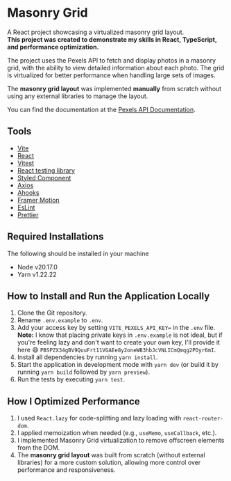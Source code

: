# Masonry Grid

A React project showcasing a virtualized masonry grid layout. <br /> __This project was created to demonstrate my skills in React, TypeScript, and performance optimization.__

The project uses the Pexels API to fetch and display photos in a masonry grid, with the ability to view detailed information about each photo. The grid is virtualized for better performance when handling large sets of images.

The **masonry grid layout** was implemented __manually__ from scratch without using any external libraries to manage the layout.

You can find the documentation at the [Pexels API Documentation](https://www.pexels.com/api/documentation/).

## Tools

- [Vite](https://vitejs.dev/)
- [React](https://reactjs.org/)
- [Vitest](https://vitest.dev)
- [React testing library](https://testing-library.com/docs/react-testing-library/intro/)
- [Styled Component](https://styled-components.com/)
- [Axios](https://axios-http.com/docs/intro)
- [Ahooks](https://ahooks.js.org/hooks/use-request/index)
- [Framer Motion](https://www.framer.com/motion/)
- [EsLint](https://www.npmjs.com/package/eslint)
- [Prettier](https://prettier.iot)

## Required Installations

The following should be installed in your machine

- Node v20.17.0
- Yarn v1.22.22

## How to Install and Run the Application Locally

1.  Clone the Git repository.
2.  Rename `.env.example` to `.env`.
3.  Add your access key by setting `VITE_PEXELS_API_KEY=` in the `.env` file.
**Note:** I know that placing private keys in `.env.example` is not ideal, but if you're feeling lazy and don't want to create your own key, I'll provide it here 😄 ```PBSPZX34gBV9QuuFrt11VGAEe8y2oneWB3hbJcVNLICmQmqg2POyr6mI```.
4.  Install all dependencies by running `yarn install`.
5.  Start the application in development mode with `yarn dev` (or build it by running `yarn build` followed by `yarn preview`).
6.  Run the tests by executing `yarn test`.

## How I Optimized Performance

1.  I used `React.lazy` for code-splitting and lazy loading with `react-router-dom`.
2.  I applied memoization when needed (e.g., `useMemo`, `useCallback`, etc.).
3.  I implemented Masonry Grid virtualization to remove offscreen elements from the DOM.
4. The **masonry grid layout** was built from scratch (without external libraries) for a more custom solution, allowing more control over performance and responsiveness.
